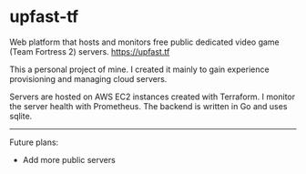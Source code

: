 # upfast-tf

Web platform that hosts and monitors free public dedicated video game (Team Fortress 2) servers.  https://upfast.tf   
 

This a personal project of mine. I created it mainly to gain experience provisioning and managing cloud servers.

Servers are hosted on AWS EC2 instances created with Terraform. I monitor the server health with Prometheus. The backend is written in Go and uses sqlite. 

---    
 
Future plans:  
 - Add more public servers



